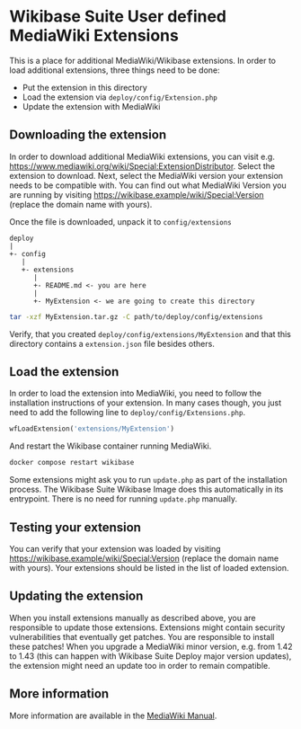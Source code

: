 # Wikibase Suite User defined MediaWiki Extensions

This is a place for additional MediaWiki/Wikibase extensions. In order to load additional extensions, three things need to be done:

- Put the extension in this directory
- Load the extension via `deploy/config/Extension.php`
- Update the extension with MediaWiki

## Downloading the extension

In order to download additional MediaWiki extensions, you can visit e.g. https://www.mediawiki.org/wiki/Special:ExtensionDistributor. Select the extension to download. Next, select the MediaWiki version your extension needs to be compatible with. You can find out what MediaWiki Version you are running by visiting https://wikibase.example/wiki/Special:Version (replace the domain name with yours).

Once the file is downloaded, unpack it to `config/extensions`

```
deploy
|
+- config
   |
   +- extensions
      |
      +- README.md <- you are here
      |
      +- MyExtension <- we are going to create this directory

```

```sh
tar -xzf MyExtension.tar.gz -C path/to/deploy/config/extensions
```

Verify, that you created `deploy/config/extensions/MyExtension` and that this directory contains a `extension.json` file besides others.

## Load the extension

In order to load the extension into MediaWiki, you need to follow the installation instructions of your extension. In many cases though, you just need to add the following line to `deploy/config/Extensions.php`.

```php
wfLoadExtension('extensions/MyExtension')
```

And restart the Wikibase container running MediaWiki.

```sh
docker compose restart wikibase 
```

Some extensions might ask you to run `update.php` as part of the installation process. The Wikibase Suite Wikibase Image does this automatically in its entrypoint. There is no need for running `update.php` manually.

## Testing your extension

You can verify that your extension was loaded by visiting https://wikibase.example/wiki/Special:Version (replace the domain name with yours). Your extensions should be listed in the list of loaded extension.

## Updating the extension

When you install extensions manually as described above, you are responsible to update those extensions. Extensions might contain security vulnerabilities that eventually get patches. You are responsible to install these patches! When you upgrade a MediaWiki minor version, e.g. from 1.42 to 1.43 (this can happen with Wikibase Suite Deploy major version updates), the extension might need an update too in order to remain compatible.

## More information

More information are available in the [MediaWiki Manual](https://www.mediawiki.org/wiki/Manual:Extensions).
